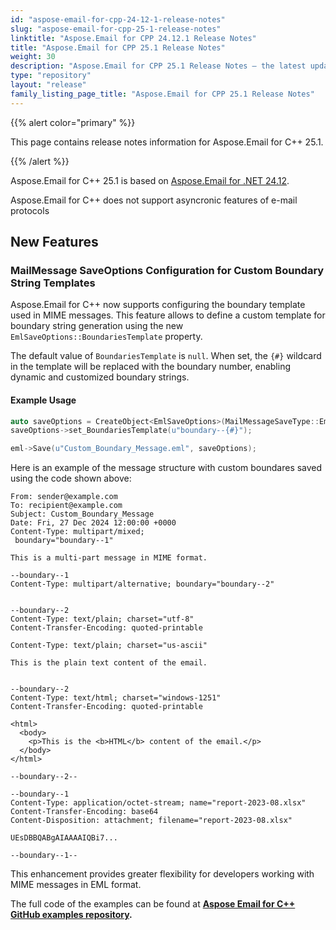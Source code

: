 ```yaml
---
id: "aspose-email-for-cpp-24-12-1-release-notes"
slug: "aspose-email-for-cpp-25-1-release-notes"
linktitle: "Aspose.Email for CPP 24.12.1 Release Notes"
title: "Aspose.Email for CPP 25.1 Release Notes"
weight: 30
description: "Aspose.Email for CPP 25.1 Release Notes – the latest updates and fixes."
type: "repository"
layout: "release"
family_listing_page_title: "Aspose.Email for CPP 25.1 Release Notes"
---
```


{{% alert color="primary" %}}

This page contains release notes information for Aspose.Email for C++ 25.1.

{{% /alert %}}

Aspose.Email for C++ 25.1 is based on [Aspose.Email for .NET 24.12](/email/net/release-notes/2024/aspose-email-for-net-24-12-release-notes/).

Aspose.Email for C++ does not support asyncronic features of e-mail protocols

## New Features

### MailMessage SaveOptions Configuration for Custom Boundary String Templates

Aspose.Email for C++ now supports configuring the boundary template used in MIME messages. This feature allows to define a custom template for boundary string generation using the new `EmlSaveOptions::BoundariesTemplate` property. 

The default value of `BoundariesTemplate` is `null`. 
When set, the `{#}` wildcard in the template will be replaced with the boundary number, enabling dynamic and customized boundary strings.

#### Example Usage

```cpp
auto saveOptions = CreateObject<EmlSaveOptions>(MailMessageSaveType::EmlFormat);
saveOptions->set_BoundariesTemplate(u"boundary--{#}");

eml->Save(u"Custom_Boundary_Message.eml", saveOptions);
```

Here is an example of the message structure with custom boundares saved using the code shown above:

```
From: sender@example.com  
To: recipient@example.com  
Subject: Custom_Boundary_Message  
Date: Fri, 27 Dec 2024 12:00:00 +0000
Content-Type: multipart/mixed;
 boundary="boundary--1"

This is a multi-part message in MIME format.

--boundary--1
Content-Type: multipart/alternative; boundary="boundary--2"


--boundary--2
Content-Type: text/plain; charset="utf-8"
Content-Transfer-Encoding: quoted-printable

Content-Type: text/plain; charset="us-ascii"

This is the plain text content of the email.


--boundary--2
Content-Type: text/html; charset="windows-1251"
Content-Transfer-Encoding: quoted-printable

<html>
  <body>
    <p>This is the <b>HTML</b> content of the email.</p>
  </body>
</html>

--boundary--2--

--boundary--1
Content-Type: application/octet-stream; name="report-2023-08.xlsx"
Content-Transfer-Encoding: base64
Content-Disposition: attachment; filename="report-2023-08.xlsx"

UEsDBBQABgAIAAAAIQBi7...

--boundary--1--
```

This enhancement provides greater flexibility for developers working with MIME messages in EML format.


The full code of the examples can be found at **[Aspose Email for C++ GitHub examples repository](https://github.com/aspose-email/Aspose.Email-for-C).**
